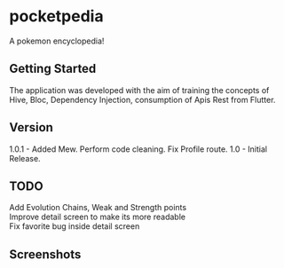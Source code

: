 # pocketpedia

A pokemon encyclopedia!

## Getting Started

The application was developed with the aim of training the concepts of Hive, Bloc, Dependency Injection, consumption of Apis Rest from Flutter.  

## Version  

1.0.1 - Added Mew. Perform code cleaning. Fix Profile route.
1.0 - Initial Release.

## TODO  

Add Evolution Chains, Weak and Strength points  
Improve detail screen to make its more readable  
Fix favorite bug inside detail screen   

## Screenshots  
